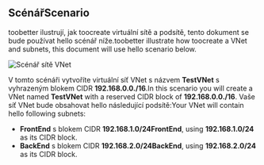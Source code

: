 ## <a name="scenario"></a><span data-ttu-id="c14bd-101">Scénář</span><span class="sxs-lookup"><span data-stu-id="c14bd-101">Scenario</span></span>
<span data-ttu-id="c14bd-102">toobetter ilustrují, jak toocreate virtuální sítě a podsítě, tento dokument se bude používat hello scénář níže.</span><span class="sxs-lookup"><span data-stu-id="c14bd-102">toobetter illustrate how toocreate a VNet and subnets, this document will use hello scenario below.</span></span>

![Scénář sítě VNet](./media/virtual-networks-create-vnet-scenario-include/vnet-scenario.png)

<span data-ttu-id="c14bd-104">V tomto scénáři vytvoříte virtuální síť VNet s názvem **TestVNet** s vyhrazeným blokem CIDR **192.168.0.0./16**.</span><span class="sxs-lookup"><span data-stu-id="c14bd-104">In this scenario you will create a VNet named **TestVNet** with a reserved CIDR block of **192.168.0.0./16**.</span></span> <span data-ttu-id="c14bd-105">Vaše síť VNet bude obsahovat hello následující podsítě:</span><span class="sxs-lookup"><span data-stu-id="c14bd-105">Your VNet will contain hello following subnets:</span></span> 

* <span data-ttu-id="c14bd-106">**FrontEnd** s blokem CIDR **192.168.1.0/24**</span><span class="sxs-lookup"><span data-stu-id="c14bd-106">**FrontEnd**, using **192.168.1.0/24** as its CIDR block.</span></span>
* <span data-ttu-id="c14bd-107">**BackEnd** s blokem CIDR **192.168.2.0/24**</span><span class="sxs-lookup"><span data-stu-id="c14bd-107">**BackEnd**, using **192.168.2.0/24** as its CIDR block.</span></span>

